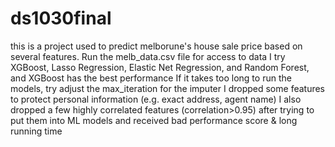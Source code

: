 # ds1030final
this is a project used to predict melborune's house sale price based on several features.
Run the melb_data.csv file for access to data
I try XGBoost, Lasso Regression, Elastic Net Regression, and Random Forest, and XGBoost has the best performance
If it takes too long to run the models, try adjust the max_iteration for the imputer 
I dropped some features to protect personal information (e.g. exact address, agent name)
I also dropped a few highly correlated features (correlation>0.95) after trying to put them into ML models and received bad performance score & long running time
